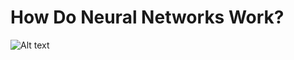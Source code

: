 # How Do Neural Networks Work? 
![Alt text](https://www.wikiwand.com/en/File%253ANeural_network_example.svg)